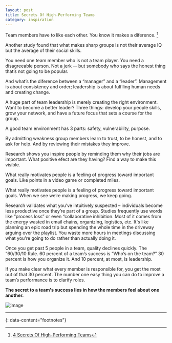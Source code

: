 ```yaml
---
layout: post
title: Secrets Of High-Performing Teams
category: inspiration
---
```


Team members have to like each other. You know it makes a diference. [^1]

Another study found that what makes sharp groups is not their average IQ but the average of their social skills.

You need one team member who is not a team player. You need a disagreeable person. Not a jerk -- but somebody who says the honest thing that’s not going to be popular.

And what’s the diference between a “manager” and a “leader”. Management is about consistency and order; leadership is about fulflling human needs and creating change.

A huge part of team leadership is merely creating the right environment. Want to become a better leader? Three things: develop your people skills, grow your network, and have a future focus that sets a course for the group.

A good team environment has 3 parts: safety, vulnerability, purpose.

By admitting weakness group members learn to trust, to be honest, and to ask for help. And by reviewing their mistakes they improve.

Research shows you inspire people by reminding them why their jobs are important. What positive efect are they having? Find a way to make this visible.

What really motivates people is a feeling of progress toward important goals. Like points in a video game or completed miles.

What really motivates people is a feeling of progress toward important goals. When we see we’re making progress, we keep going.

Research validates what you’ve intuitively suspected – individuals become less productive once they’re part of a group. Studies frequently use words like “process loss” or even “collaborative inhibition. Most of it comes from the energy wasted in email chains, organizing, logistics, etc. It's like planning an epic road trip but spending the whole time in the driveway arguing over the playlist. You waste more hours in meetings discussing what you're going to do rather than actually doing it.

Once you get past 5 people in a team, quality declines quickly. The “60/30/10 Rule. 60 percent of a team’s success is “Who’s on the team?” 30 percent is how you organize it. And 10 percent, at most, is leadership.

If you make clear what every member is responsible for, you get the most out of that 30 percent. The number one easy thing you can do to improve a team’s performance is to clarify roles.

__The secret to a team's success lies in how the members feel about one another.__


![image](https://github.com/igorlima/unapologetic-thoughts/assets/1886786/50820d3c-b20d-4a7f-94e0-74bfc32cbbb8)

---
{: data-content="footnotes"}

[^1]: [4 Secrets Of High-Performing Teams](https://bakadesuyo.com/2024/02/teams/)
